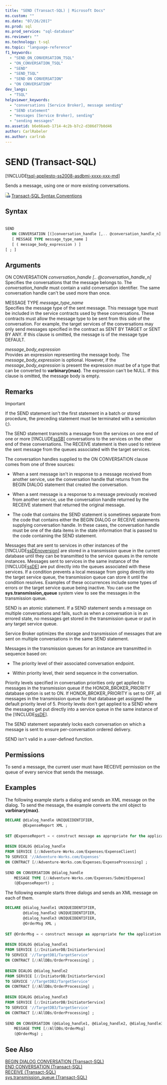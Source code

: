```yaml
---
title: "SEND (Transact-SQL) | Microsoft Docs"
ms.custom: ""
ms.date: "07/26/2017"
ms.prod: sql
ms.prod_service: "sql-database"
ms.reviewer: ""
ms.technology: t-sql
ms.topic: "language-reference"
f1_keywords: 
  - "SEND_ON_CONVERSATION_TSQL"
  - "ON_CONVERSATION_TSQL"
  - "SEND"
  - "SEND_TSQL"
  - "SEND ON CONVERSATION"
  - "ON CONVERSATION"
dev_langs: 
  - "TSQL"
helpviewer_keywords: 
  - "conversations [Service Broker], message sending"
  - "SEND statement"
  - "messages [Service Broker], sending"
  - "sending messages"
ms.assetid: b6e66aeb-1714-4c2b-b7c2-d386d77b0d46
author: CarlRabeler
ms.author: carlrab
---
```

# SEND (Transact-SQL)
[!INCLUDE[tsql-appliesto-ss2008-asdbmi-xxxx-xxx-md](../../includes/tsql-appliesto-ss2008-asdbmi-xxxx-xxx-md.md)]

Sends a message, using one or more existing conversations.  
  
![Article link icon](../../database-engine/configure-windows/media/topic-link.gif "Article link icon") [Transact-SQL Syntax Conventions](../../t-sql/language-elements/transact-sql-syntax-conventions-transact-sql.md)  
  
## Syntax  
  
```sql
  
SEND  
   ON CONVERSATION [(]conversation_handle [,.. @conversation_handle_n][)]  
   [ MESSAGE TYPE message_type_name ]  
   [ ( message_body_expression ) ]  
[ ; ]  
```  
  
## Arguments  
ON CONVERSATION *conversation_handle [.. @conversation_handle_n]*  
Specifies the conversations that the message belongs to. The *conversation_handle* must contain a valid conversation identifier. The same conversation handle can't be used more than once.  
  
MESSAGE TYPE *message_type_name*  
Specifies the message type of the sent message. This message type must be included in the service contracts used by these conversations. These contracts must allow the message type to be sent from this side of the conversation. For example, the target services of the conversations may only send messages specified in the contract as SENT BY TARGET or SENT BY ANY. If this clause is omitted, the message is of the message type DEFAULT.  
  
*message_body_expression*  
Provides an expression representing the message body. The *message_body_expression* is optional. However, if the *message_body_expression* is present the expression must be of a type that can be converted to **varbinary(max)**. The expression can't be NULL. If this clause is omitted, the message body is empty.  
  
## Remarks  
  
> [!IMPORTANT]  
>  If the SEND statement isn't the first statement in a batch or stored procedure, the preceding statement must be terminated with a semicolon (;).  
  
The SEND statement transmits a message from the services on one end of one or more [!INCLUDE[ssSB](../../includes/sssb-md.md)] conversations to the services on the other end of these conversations. The RECEIVE statement is then used to retrieve the sent message from the queues associated with the target services.  
  
The conversation handles supplied to the ON CONVERSATION clause comes from one of three sources:  
  
- When a sent message isn't in response to a message received from another service, use the conversation handle that returns from the BEGIN DIALOG statement that created the conversation.  
  
- When a sent message is a response to a message previously received from another service, use the conversation handle returned by the RECEIVE statement that returned the original message.  
  
- The code that contains the SEND statement is sometimes separate from the code that contains either the BEGIN DIALOG or RECEIVE statements supplying conversation handle. In these cases, the conversation handle must be one of the data items in the state information that is passed to the code containing the SEND statement.  
  
Messages that are sent to services in other instances of the [!INCLUDE[ssDEnoversion](../../includes/ssdenoversion-md.md)] are stored in a transmission queue in the current database until they can be transmitted to the service queues in the remote instances. Messages sent to services in the same instance of the [!INCLUDE[ssDE](../../includes/ssde-md.md)] are put directly into the queues associated with these services. If a condition prevents a local message from going directly into the target service queue, the transmission queue can store it until the condition resolves. Examples of these occurrences include some types of errors or the target service queue being inactive. You can use the **sys.transmission_queue** system view to see the messages in the transmission queue.  
  
SEND is an atomic statement. If a SEND statement sends a message on multiple conversations and fails, such as when a conversation is in an errored state, no messages get stored in the transmission queue or put in any target service queue.  
  
Service Broker optimizes the storage and transmission of messages that are sent on multiple conversations in the same SEND statement.  
  
Messages in the transmission queues for an instance are transmitted in sequence based on:  
  
- The priority level of their associated conversation endpoint.  
  
- Within priority level, their send sequence in the conversation.  
  
Priority levels specified in conversation priorities only get applied to messages in the transmission queue if the HONOR_BROKER_PRIORITY database option is set to ON. If HONOR_BROKER_PRIORITY is set to OFF, all messages in the transmission queue for that database get assigned the default priority level of 5. Priority levels don't get applied to a SEND where the messages get put directly into a service queue in the same instance of the [!INCLUDE[ssDE](../../includes/ssde-md.md)].  
  
The SEND statement separately locks each conversation on which a message is sent to ensure per-conversation ordered delivery.  
  
SEND isn't valid in a user-defined function.  
  
## Permissions  
To send a message, the current user must have RECEIVE permission on the queue of every service that sends the message.  
  
## Examples  
The following example starts a dialog and sends an XML message on the dialog. To send the message, the example converts the xml object to **varbinary(max)**.  
  
```sql
DECLARE @dialog_handle UNIQUEIDENTIFIER,  
        @ExpenseReport XML ;  
  
SET @ExpenseReport = < construct message as appropriate for the application > ;  
  
BEGIN DIALOG @dialog_handle  
FROM SERVICE [//Adventure-Works.com/Expenses/ExpenseClient]  
TO SERVICE '//Adventure-Works.com/Expenses'  
ON CONTRACT [//Adventure-Works.com/Expenses/ExpenseProcessing] ;  
  
SEND ON CONVERSATION @dialog_handle  
    MESSAGE TYPE [//Adventure-Works.com/Expenses/SubmitExpense]  
    (@ExpenseReport) ;  
```  
  
The following example starts three dialogs and sends an XML message on each of them.  
  
```sql
DECLARE @dialog_handle1 UNIQUEIDENTIFIER,  
        @dialog_handle2 UNIQUEIDENTIFIER,  
        @dialog_handle3 UNIQUEIDENTIFIER,  
        @OrderMsg XML ;  
  
SET @OrderMsg = < construct message as appropriate for the application > ;  
  
BEGIN DIALOG @dialog_handle1  
FROM SERVICE [//InitiatorDB/InitiatorService]  
TO SERVICE '//TargetDB1/TargetService'  
ON CONTRACT [//AllDBs/OrderProcessing] ;  
  
BEGIN DIALOG @dialog_handle2  
FROM SERVICE [//InitiatorDB/InitiatorService]  
TO SERVICE '//TargetDB2/TargetService'  
ON CONTRACT [//AllDBs/OrderProcessing] ;  
  
BEGIN DIALOG @dialog_handle3  
FROM SERVICE [//InitiatorDB/InitiatorService]  
TO SERVICE '//TargetDB3/TargetService'  
ON CONTRACT [//AllDBs/OrderProcessing] ;  
  
SEND ON CONVERSATION (@dialog_handle1, @dialog_handle2, @dialog_handle3)  
    MESSAGE TYPE [//AllDBs/OrderMsg]  
    (@OrderMsg) ;  
```  
  
## See Also  
[BEGIN DIALOG CONVERSATION &#40;Transact-SQL&#41;](../../t-sql/statements/begin-dialog-conversation-transact-sql.md)   
[END CONVERSATION &#40;Transact-SQL&#41;](../../t-sql/statements/end-conversation-transact-sql.md)   
[RECEIVE &#40;Transact-SQL&#41;](../../t-sql/statements/receive-transact-sql.md)   
[sys.transmission_queue &#40;Transact-SQL&#41;](../../relational-databases/system-catalog-views/sys-transmission-queue-transact-sql.md)  
  
  
